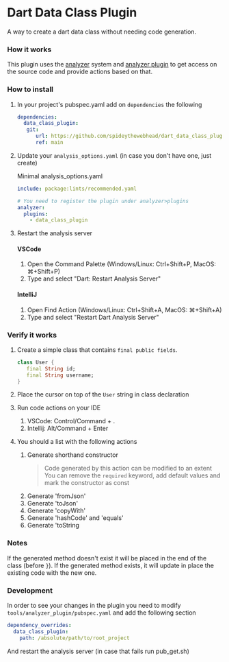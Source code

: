 # Dart Data Class Plugin

A way to create a dart data class without needing code generation.

### How it works

This plugin uses the [analyzer](https://pub.dev/packages/analyzer) system and [analyzer plugin](https://pub.dev/packages/analyzer_plugin) to get access on the source code and provide actions based on that.

### How to install

1. In your project's pubspec.yaml add on `dependencies` the following
   ```yaml
   dependencies:
     data_class_plugin:
      git:
         url: https://github.com/spideythewebhead/dart_data_class_plugin.git
         ref: main
   ```
1. Update your `analysis_options.yaml` (in case you don't have one, just create)

   Minimal analysis_options.yaml
   ```yaml
   include: package:lints/recommended.yaml

   # You need to register the plugin under analyzer>plugins
   analyzer:
     plugins:
       - data_class_plugin
   ```
1. Restart the analysis server
   #### VSCode
   1. Open the Command Palette (Windows/Linux: Ctrl+Shift+P, MacOS: ⌘+Shift+P) 
   1. Type and select "Dart: Restart Analysis Server"
   
   #### IntelliJ
   1. Open Find Action (Windows/Linux: Ctrl+Shift+A, MacOS: ⌘+Shift+A)
   1. Type and select "Restart Dart Analysis Server"
   
### Verify it works

1. Create a simple class that contains `final public fields`.

   ```dart
   class User {
      final String id;
      final String username;
   }
   ```

1. Place the cursor on top of the `User` string in class declaration
1. Run code actions on your IDE
   1. VSCode: Control/Command + .
   1. Intellij: Alt/Command + Enter
1. You should a list with the following actions
   1. Generate shorthand constructor
      > Code generated by this action can be modified to an extent
      You can remove the `required` keyword, add default values and mark the constructor as const
   1. Generate 'fromJson'
   1. Generate 'toJson'
   1. Generate 'copyWith'
   1. Generate 'hashCode' and 'equals'
   1. Generate 'toString

### Notes

If the generated method doesn't exist it will be placed in the end of the class (before `}`).
If the generated method exists, it will update in place the existing code with the new one.

### Development

In order to see your changes in the plugin you need to modify `tools/analyzer_plugin/pubspec.yaml` and add the following section

```yaml
dependency_overrides:
  data_class_plugin:
    path: /absolute/path/to/root_project
```
And restart the analysis server (in case that fails run pub_get.sh)
